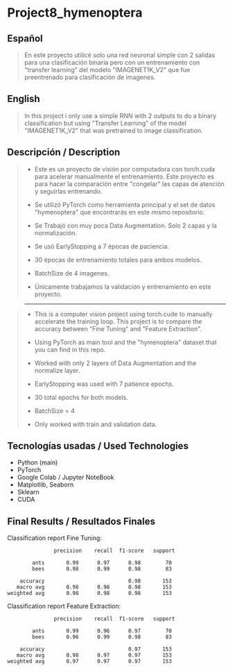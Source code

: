 # Project8_hymenoptera

## Español
> En este proyecto utilicé solo una red neuronal simple con 2 salidas para una clasificación binaria pero con un entrenamiento con "transfer learning" del modelo "IMAGENET1K_V2" que fue preentrenado para clasificación de imagenes. 

## English
> In this project i only use a simple RNN with 2 outputs to do a binary classification but using "Transfer Learning" of the model "IMAGENET1K_V2" that was pretrained to image classification.

## Descripción / Description
> - Este es un proyecto de visión por computadora con torch.cuda para acelerar manualmente el entrenamiento. Este proyecto es para hacer la comparación entre "congelar" las capas de atención y seguirlas entrenando. 
> 
> - Se utilizó PyTorch como herramienta principal y el set de datos "hymenoptera" que encontrarás en este mismo repositorio.
> 
> - Se Trabajó con muy poca Data Augmentation. Solo 2 capas y la normalización.
> 
> - Se usó EarlyStopping a 7 épocas de paciencia.
> 
> - 30 épocas de entrenamiento totales para ambos modelos.
> 
> - BatchSize de 4 imagenes.
> 
> - Únicamente trabajamos la validación y entrenamiento en este proyecto.

> -------------------

> - This is a computer vision project using torch.cude to manually accelerate the training loop. This project is to compare the accuracy between "Fine Tuning" and "Feature Extraction".
> 
> - Using PyTorch as main tool and the "hymenoptera" dataset that you can find in this repo.
> 
> - Worked with only 2 layers of Data Augmentation and the normalize layer.
> 
> - EarlyStopping was used with 7 patience epochs.
> 
> - 30 total epochs for both models.
>
> - BatchSize = 4
>
> - Only worked with train and validation data.

## Tecnologías usadas / Used Technologies
- Python (main)
- PyTorch
- Google Colab / Jupyter NoteBook
- Matplotlib, Seaborn
- Sklearn
- CUDA

## Final Results / Resultados Finales
Classification report Fine Tuning:
           
                   precision    recall  f1-score   support

            ants       0.99      0.97      0.98        70
            bees       0.98      0.99      0.98        83

        accuracy                           0.98       153
       macro avg       0.98      0.98      0.98       153
    weighted avg       0.98      0.98      0.98       153

Classification report Feature Extraction:

                   precision    recall  f1-score   support

            ants       0.99      0.96      0.97        70
            bees       0.96      0.99      0.98        83

        accuracy                           0.97       153
       macro avg       0.98      0.97      0.97       153
    weighted avg       0.97      0.97      0.97       153
